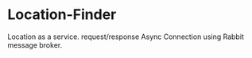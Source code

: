 # Location-Finder
Location as a service. request/response Async Connection using Rabbit message broker.
